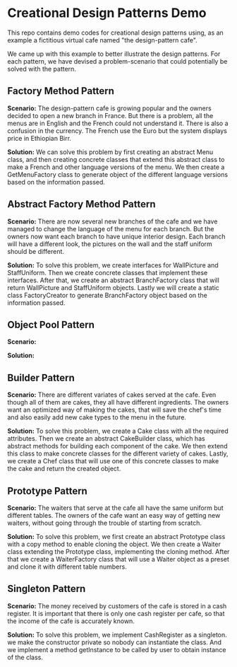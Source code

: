 # Creational Design Patterns Demo
This repo contains demo codes for creational design patterns using, as 
an example a fictitious virtual cafe named "the design-pattern
cafe".

We came up with this example to better illustrate the design patterns.
For each pattern, we have devised a problem-scenario 
that could potentially be solved with the pattern.

## Factory Method Pattern
**Scenario:** The design-pattern cafe is growing popular 
and the owners decided to open a new branch in France. 
But there is a problem, all the menus are in English and 
the French could not understand it. There is also a 
confusion in the currency. The French use the Euro but the 
system displays price in Ethiopian Birr.

**Solution:** We can solve this problem by first creating 
an abstract Menu class, and then creating concrete classes that
extend this abstract class to make a French and other 
language versions of the menu. We then create a 
GetMenuFactory class to generate object of the different 
language versions based on the information passed.

## Abstract Factory Method Pattern 
**Scenario:** There are now several new branches of the cafe
and we have managed to change the language of the menu for 
each branch. But the owners now want each branch to have 
unique interior design. Each branch will have a different look,
the pictures on the wall and the staff uniform should be 
different.

**Solution:** To solve this problem, we create interfaces 
for WallPicture and StaffUniform. Then we create concrete 
classes that implement these interfaces. After that, we create 
an abstract BranchFactory class that will return WallPicture and
StaffUniform objects. Lastly we will create a static class 
FactoryCreator to generate BranchFactory object based on 
the information passed.

## Object Pool Pattern
**Scenario:**

**Solution:**

## Builder Pattern
**Scenario:** There are different variates of cakes served 
at the cafe. Even though all of them are cakes, they all 
have different ingredients. The owners want an optimized way
of making the cakes, that will save the chef's time and also
easily add new cake types to the menu in the future.

**Solution:** To solve this problem, we create a Cake class
with all the required attributes. Then we create an abstract 
CakeBuilder class, which has abstract methods for building
each component of the cake. We then extend this class to make
concrete classes for the different variety of cakes. 
Lastly, we create a Chef class that will use one of this 
concrete classes to make the cake and return the created object.

## Prototype Pattern
**Scenario:** The waiters that serve at the cafe all have the
same uniform but different tables. The owners of the cafe want an easy way of getting
new waiters, without going through the trouble of starting
from scratch.

**Solution:** To solve this problem, we first create an abstract Prototype class with
a copy method to enable cloning the object. We then create a
Waiter class extending the Prototype class, implementing the
cloning method. After that we create a WaiterFactory class
that will use a Waiter object as a preset and clone it with 
different table numbers.  

## Singleton Pattern
**Scenario:** The money received by customers of the cafe is
stored in a cash register. It is important that there is only
one cash register per cafe, so that the income of the cafe is
accurately known. 

**Solution:** To solve this problem, we implement CashRegister
as a singleton. we make the constructor private so nobody
can instantiate the class. And we implement a method getInstance
to be called by user to obtain instance of the class.